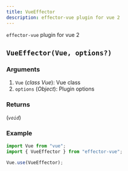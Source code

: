 ```yaml
---
title: VueEffector
description: effector-vue plugin for vue 2
---
```


`effector-vue` plugin for vue 2

## `VueEffector(Vue, options?)`

### Arguments

1. `Vue` (_class Vue_): Vue class
2. `options` (_Object_): Plugin options

### Returns

(_`void`_)

### Example

```js
import Vue from "vue";
import { VueEffector } from "effector-vue";

Vue.use(VueEffector);
```
